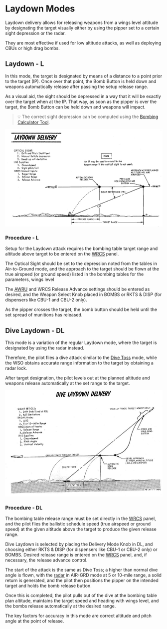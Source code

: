 # Laydown Modes

Laydown delivery allows for releasing weapons from a wings level attitude by
designating the target visually either by using the pipper set to a certain
sight depression or the radar.

They are most effective if used for low altitude attacks, as well as deploying
CBUs or high drag bombs.

## Laydown - L

In this mode, the target is designated by means of a distance to a point prior
to the target (IP). Once over that point, the Bomb Button is held down and
weapons automatically release after passing the setup release range.

As a visual aid, the sight should be depressed in a way that it will be exactly
over the target when at the IP. That way, as soon as the pipper is over the
target, the Bomb Button can be held down and weapons will impact.

> 💡 The correct sight depression can be computed using the
> [Bombing Calculator Tool](../../../../dcs/bombing_computer.md).

![laydown](../../../../img/laydown.jpg)

### Procedure - L

Setup for the Laydown attack requires the bombing table target range and
altitude above target to be entered on the
[WRCS](../../../../systems/weapon_systems/wrcs.md) panel.

The Optical Sight should be set to the depression noted from the tables in
Air-to-Ground mode, and the approach to the target should be flown at the true
airspeed (or ground speed) listed in the bombing tables for the parameters,
wings level

The [AWRU](../../../../systems/weapon_systems/awru.md) and WRCS Release Advance
settings should be entered as desired, and the Weapon Select Knob placed in
BOMBS or RKTS & DISP (for dispensers like CBU-1 and CBU-2 only).

As the pipper crosses the target, the bomb button should be held until the set
spread of munitions has released.

## Dive Laydown - DL

This mode is a variation of the regular Laydown mode, where the target is
designated by using the radar instead.

Therefore, the pilot flies a dive attack similar to the
[Dive Toss](accurate_modes.md#dive-toss---dt) mode, while the WSO obtains
accurate range information to the target by obtaining a radar lock.

After target designation, the pilot levels out at the planned altitude and
weapons release automatically at the set range to the target.

![Dive Laydown](../../../../img/divelaydown.jpg)

### Procedure - DL

The bombing table release range must be set directly in the
[WRCS](../../../../systems/weapon_systems/wrcs.md) panel, and the pilot flies
the ballistic schedule speed (true airspeed or ground speed) at the given
altitude above the target to produce the given release range.

Dive Laydown is selected by placing the Delivery Mode Knob in DL, and choosing
either RKTS & DISP (for dispensers like CBU-1 or CBU-2 only) or BOMBS. Desired
release range is entered on the
[WRCS](../../../../systems/weapon_systems/wrcs.md) panel, and, if necessary, the
release advance control.

The start of the attack is the same as Dive Toss; a higher than normal dive
angle is flown, with the [radar](../../../../systems/radar/overview.md) in
AIR-GRD mode at 5 or 10-mile range, a solid return is generated, and the pilot
then positions the pipper on the intended target and holds the bomb release
button.

Once this is completed, the pilot pulls out of the dive at the bombing table
plan altitude, maintains the target speed and heading with wings level, and the
bombs release automatically at the desired range.

The key factors for accuracy in this mode are correct altitude and pitch angle
at the point of release.
